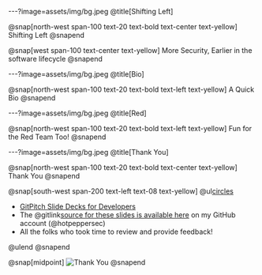 ---?image=assets/img/bg.jpeg
@title[Shifting Left]

@snap[north-west span-100 text-20 text-bold text-center text-yellow]
Shifting Left
@snapend

@snap[west span-100 text-center text-yellow]
More Security, Earlier in the software lifecycle
@snapend

---?image=assets/img/bg.jpeg
@title[Bio]

@snap[north-west span-100 text-20 text-bold text-left text-yellow]
A Quick Bio
@snapend

---?image=assets/img/bg.jpeg
@title[Red]

@snap[north-west span-100 text-20 text-bold text-left text-yellow]
Fun for the Red Team Too!
@snapend

---?image=assets/img/bg.jpeg
@title[Thank You]

@snap[north-west span-100 text-20 text-bold text-center text-yellow]
Thank You
@snapend

@snap[south-west span-200 text-left text-08 text-yellow]
@ul[circles](false)

- [GitPitch Slide Decks for Developers](https://gitpitch.com/pricing)
- The @gitlink[source for these slides is available here](shifting_left) on my GitHub account (@hotpeppersec)
- All the folks who took time to review and provide feedback!

@ulend
@snapend

@snap[midpoint]
![Thank You](https://media.giphy.com/media/3oKIPfFs4hPHemcU6I/giphy.gif)
@snapend
